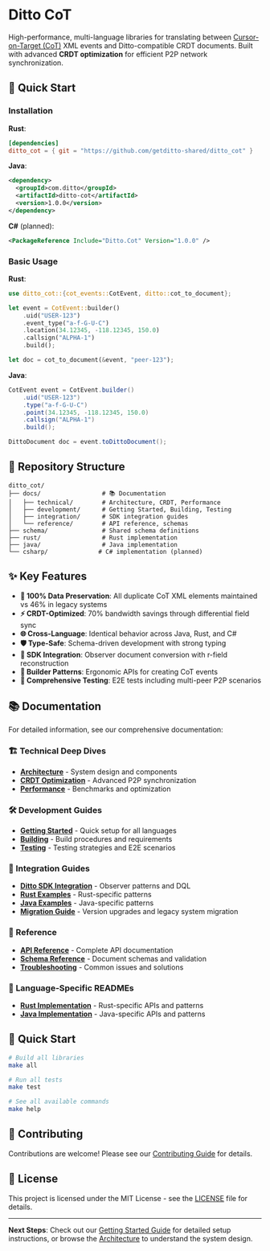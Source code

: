 # Ditto CoT

High-performance, multi-language libraries for translating between [Cursor-on-Target (CoT)](https://www.mitre.org/sites/default/files/pdf/09_4937.pdf) XML events and Ditto-compatible CRDT documents. Built with advanced **CRDT optimization** for efficient P2P network synchronization.

## 🚀 Quick Start

### Installation

**Rust**:
```toml
[dependencies]
ditto_cot = { git = "https://github.com/getditto-shared/ditto_cot" }
```

**Java**:
```xml
<dependency>
  <groupId>com.ditto</groupId>
  <artifactId>ditto-cot</artifactId>
  <version>1.0.0</version>
</dependency>
```

**C#** (planned):
```xml
<PackageReference Include="Ditto.Cot" Version="1.0.0" />
```

### Basic Usage

**Rust**:
```rust
use ditto_cot::{cot_events::CotEvent, ditto::cot_to_document};

let event = CotEvent::builder()
    .uid("USER-123")
    .event_type("a-f-G-U-C")
    .location(34.12345, -118.12345, 150.0)
    .callsign("ALPHA-1")
    .build();

let doc = cot_to_document(&event, "peer-123");
```

**Java**:
```java
CotEvent event = CotEvent.builder()
    .uid("USER-123")
    .type("a-f-G-U-C")
    .point(34.12345, -118.12345, 150.0)
    .callsign("ALPHA-1")
    .build();

DittoDocument doc = event.toDittoDocument();
```

## 📁 Repository Structure

```
ditto_cot/
├── docs/                 # 📚 Documentation
│   ├── technical/        # Architecture, CRDT, Performance  
│   ├── development/      # Getting Started, Building, Testing
│   ├── integration/      # SDK integration guides
│   └── reference/        # API reference, schemas
├── schema/               # Shared schema definitions
├── rust/                 # Rust implementation
├── java/                 # Java implementation  
└── csharp/              # C# implementation (planned)
```

## ✨ Key Features

- **🔄 100% Data Preservation**: All duplicate CoT XML elements maintained vs 46% in legacy systems
- **⚡ CRDT-Optimized**: 70% bandwidth savings through differential field sync  
- **🌐 Cross-Language**: Identical behavior across Java, Rust, and C#
- **🛡️ Type-Safe**: Schema-driven development with strong typing
- **📱 SDK Integration**: Observer document conversion with r-field reconstruction
- **🔧 Builder Patterns**: Ergonomic APIs for creating CoT events
- **🧪 Comprehensive Testing**: E2E tests including multi-peer P2P scenarios

## 📚 Documentation

For detailed information, see our comprehensive documentation:

### 🏗️ Technical Deep Dives
- **[Architecture](docs/technical/architecture.md)** - System design and components
- **[CRDT Optimization](docs/technical/crdt-optimization.md)** - Advanced P2P synchronization
- **[Performance](docs/technical/performance.md)** - Benchmarks and optimization

### 🛠️ Development Guides  
- **[Getting Started](docs/development/getting-started.md)** - Quick setup for all languages
- **[Building](docs/development/building.md)** - Build procedures and requirements
- **[Testing](docs/development/testing.md)** - Testing strategies and E2E scenarios

### 🔌 Integration Guides
- **[Ditto SDK Integration](docs/integration/ditto-sdk.md)** - Observer patterns and DQL
- **[Rust Examples](docs/integration/examples/rust.md)** - Rust-specific patterns
- **[Java Examples](docs/integration/examples/java.md)** - Java-specific patterns
- **[Migration Guide](docs/integration/migration.md)** - Version upgrades and legacy system migration

### 📖 Reference
- **[API Reference](docs/reference/api-reference.md)** - Complete API documentation
- **[Schema Reference](docs/reference/schema.md)** - Document schemas and validation
- **[Troubleshooting](docs/reference/troubleshooting.md)** - Common issues and solutions

### 🎯 Language-Specific READMEs
- **[Rust Implementation](rust/README.md)** - Rust-specific APIs and patterns
- **[Java Implementation](java/README.md)** - Java-specific APIs and patterns

## 🚀 Quick Start

```bash
# Build all libraries
make all

# Run all tests
make test

# See all available commands
make help
```

## 🤝 Contributing

Contributions are welcome! Please see our [Contributing Guide](CONTRIBUTING.md) for details.

## 📄 License

This project is licensed under the MIT License - see the [LICENSE](LICENSE) file for details.

---

**Next Steps**: Check out our [Getting Started Guide](docs/development/getting-started.md) for detailed setup instructions, or browse the [Architecture](docs/technical/architecture.md) to understand the system design.
